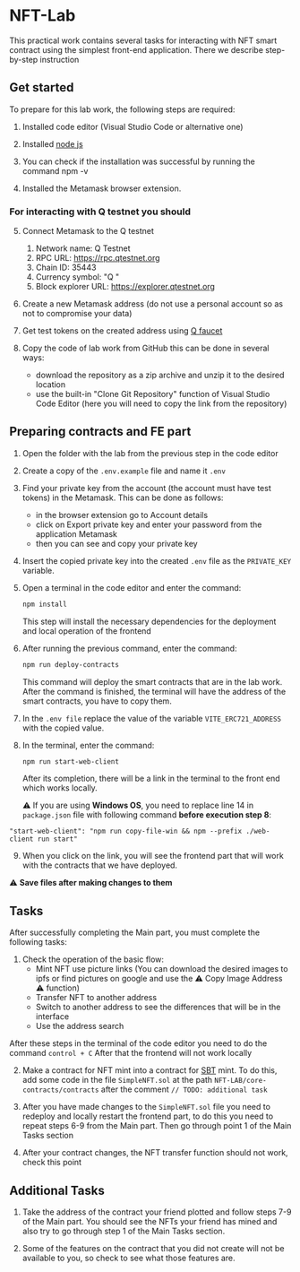 # NFT-Lab

This practical work contains several tasks for interacting with NFT smart contract using the simplest front-end application. 
There we describe step-by-step instruction

## Get started

To prepare for this lab work, the following steps are required:

1. Installed code editor (Visual Studio Code or alternative one)

2. Installed [node js](https://nodejs.org/en)

3. You can check if the installation was successful by running the command npm -v 

4. Installed the Metamask browser extension.

### For interacting with Q testnet you should

5. Connect Metamask to the Q testnet
   1. Network name: Q Testnet
   2. RPC URL: https://rpc.qtestnet.org
   3. Chain ID: 35443
   4. Currency symbol: "Q "
   5. Block explorer URL: https://explorer.qtestnet.org

6. Create a new Metamask address (do not use a personal account so as not to compromise your data)

7. Get test tokens on the created address using [Q faucet](https://faucet.qtestnet.org/)

8. Copy the code of lab work from GitHub this can be done in several ways: 
    * download the repository as a zip archive and unzip it to the desired location 
    * use the built-in "Clone Git Repository" function of Visual Studio Code Editor (here you will need to copy the link from the repository)

## Preparing contracts and FE part

1. Open the folder with the lab from the previous step in the code editor

2. Create a copy of the `.env.example` file and name it `.env`

3. Find your private key from the account (the account must have test tokens) in the Metamask. 
This can be done as follows: 
    * in the browser extension go to Account details
    * click on Export private key and enter your password from the application Metamask
    * then you can see and copy your private key

4. Insert the copied private key into the created `.env` file as the `PRIVATE_KEY` variable.

5. Open a terminal in the code editor and enter the command: 
    ```bash
    npm install
    ``` 
    This step will install the necessary dependencies for the deployment and local operation of the frontend

6. After running the previous command, enter the command:
    ```bash
    npm run deploy-contracts
    ```
    This command will deploy the smart contracts that are in the lab work. After the command is finished, the terminal will have the address of the smart contracts, you have to copy them.

7. In the `.env file` replace the value of the variable `VITE_ERC721_ADDRESS` with the copied value.

8. In the terminal, enter the command:
    ```bash
    npm run start-web-client
    ```
    After its completion, there will be a link in the terminal to the front end which works locally.
    
    :warning: If you are using **Windows OS**, you need to replace line 14 in `package.json` file with following command **before execution step 8**:

```
"start-web-client": "npm run copy-file-win && npm --prefix ./web-client run start"
 ```

9. When you click on the link, you will see the frontend part that will work with the contracts that we have deployed.

 :warning: **Save files after making changes to them**

## Tasks
After successfully completing the Main part, you must complete the following tasks:
1. Check the operation of the basic flow:
    * Mint NFT use picture links (You can download the desired images to ipfs or find pictures on google and use the :warning: Copy Image Address :warning: function)
    * Transfer NFT to another address 
    * Switch to another address to see the differences that will be in the interface
    * Use the address search

After these steps in the terminal of the code editor you need to do the command `control + C` After that the frontend will not work locally

2. Make a contract for NFT mint into a contract for [SBT](https://vitalik.ca/general/2022/01/26/soulbound.html) mint. To do this, add some code in the file `SimpleNFT.sol` at the path `NFT-LAB/core-contracts/contracts` after the comment `// TODO: additional task`

3. After you have made changes to the `SimpleNFT.sol` file you need to redeploy and locally restart the frontend part, to do this you need to repeat steps 6-9 from the Main part. Then go through point 1 of the Main Tasks section

4. After your contract changes, the NFT transfer function should not work, check this point

## Additional Tasks

1. Take the address of the contract your friend plotted and follow steps 7-9 of the Main part. You should see the NFTs your friend has mined and also try to go through step 1 of the Main Tasks section. 

2. Some of the features on the contract that you did not create will not be available to you, so check to see what those features are.
